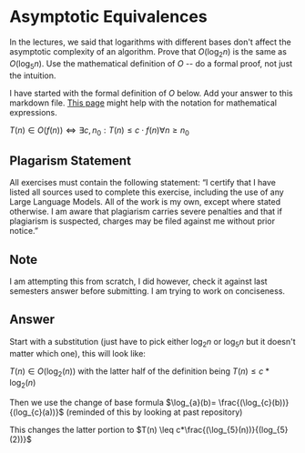 # Asymptotic Equivalences

In the lectures, we said that logarithms with different bases don't affect the
asymptotic complexity of an algorithm. Prove that $O(\log_{2} n)$ is the same as
$O(\log_{5} n)$. Use the mathematical definition of $O$ -- do a formal proof,
not just the intuition.

I have started with the formal definition of $O$ below. Add your answer to this
markdown file. [This
page](https://docs.github.com/en/get-started/writing-on-github/working-with-advanced-formatting/writing-mathematical-expressions)
might help with the notation for mathematical expressions.

$T(n) \in O(f(n)) \iff \exists c, n_0: T(n) \leq c \cdot f(n) \forall n \geq n_0$

## Plagarism Statement

All exercises must contain the following statement:
“I certify that I have listed all sources used to complete this exercise, including the use
of any Large Language Models. All of the work is my own, except where stated
otherwise. I am aware that plagiarism carries severe penalties and that if plagiarism is
suspected, charges may be filed against me without prior notice.”

## Note
I am attempting this from scratch, I did however, check it against last semesters answer before submitting. I am trying to work on conciseness.

## Answer
Start with a substitution (just have to pick either $\log_{2} n$ or $\log_{5} n$ but it doesn't matter which one), this will look like:

$T(n) \in O(\log_{2}(n))$ with the latter half of the definition being $T(n) \leq c*\log_{2}(n)$

Then we use the change of base formula $\log_{a}(b)= \frac{(\log_{c}(b))}{(log_{c}(a))}$ (reminded of this by looking at past repository)

This changes the latter portion to $T(n) \leq c*\frac{(\log_{5}(n))}{(log_{5}(2))}$

